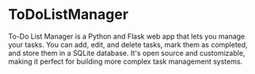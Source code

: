# ToDoListManager
To-Do List Manager is a Python and Flask web app that lets you manage your tasks. You can add, edit, and delete tasks, mark them as completed, and store them in a SQLite database. It's open source and customizable, making it perfect for building more complex task management systems.
